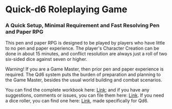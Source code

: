 # Quick-d6 Roleplaying Game
### A Quick Setup, Minimal Requirement and Fast Resolving Pen and Paper RPG

This pen and paper RPG is designed to be played by players who have little to no pen and paper experience. The player's Character Creation can be done in about 15 minutes, and conflict resolution are always just a roll of two six-sided dice against seven or higher.

Warning! If you are a Game Master, then prior pen and paper experience is required. The Qd6 system puts the burden of preparation and planning to the Game Master, besides the usual world building and combat scenarios.

You can find the complete workbook here: [Link](https://github.com/GaiusSensei/Qd6/tree/master/dist); and if you have any suggestions, comments or issues, you can file them here: [Link](https://github.com/GaiusSensei/Qd6/issues). If you need a dice roller, you can find one here: [Link](http://dice-qd6.rhcloud.com), made specifically for Qd6.